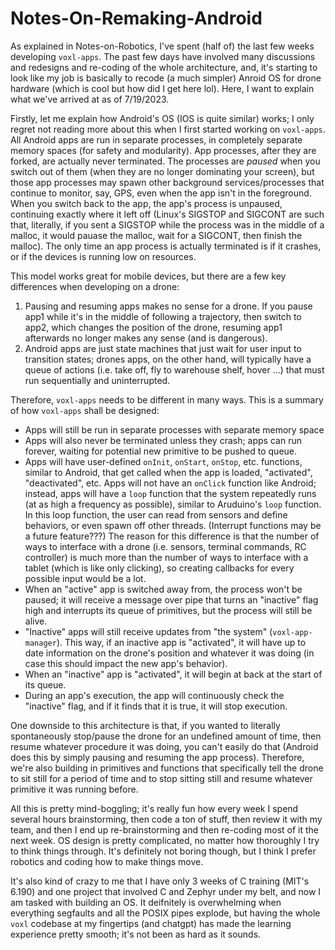 # Notes-On-Remaking-Android

As explained in Notes-on-Robotics, I've spent (half of) the last few weeks developing `voxl-apps`. The past few days have involved many discussions and redesigns and re-coding of the whole architecture, and, it's starting to look like my job is basically to recode (a much simpler) Anroid OS for drone hardware (which is cool but how did I get here lol). Here, I want to explain what we've arrived at as of 7/19/2023.

Firstly, let me explain how Android's OS (IOS is quite similar) works; I only regret not reading more about this when I first started working on `voxl-apps`. All Android apps are run in separate processes, in completely separate memory spaces (for safety and modularity). App processes, after they are forked, are actually never terminated. The processes are _paused_ when you switch out of them (when they are no longer dominating your screen), but those app processes may spawn other background services/processes that continue to monitor, say, GPS, even when the app isn't in the foreground. When you switch back to the app, the app's process is unpaused, continuing exactly where it left off (Linux's SIGSTOP and SIGCONT are such that, literally, if you sent a SIGSTOP while the process was in the middle of a malloc, it would pauase the malloc, wait for a SIGCONT, then finish the malloc). The only time an app process is actually terminated is if it crashes, or if the devices is running low on resources.

This model works great for mobile devices, but there are a few key differences when developing on a drone:
1. Pausing and resuming apps makes no sense for a drone. If you pause app1 while it's in the middle of following a trajectory, then switch to app2, which changes the position of the drone, resuming app1 afterwards no longer makes any sense (and is dangerous).
2. Android apps are just state machines that just wait for user input to transition states; drones apps, on the other hand, will typically have a queue of actions (i.e. take off, fly to warehouse shelf, hover ...) that must run sequentially and uninterrupted.

Therefore, `voxl-apps` needs to be different in many ways. This is a summary of how `voxl-apps` shall be designed: 
- Apps will still be run in separate processes with separate memory space
- Apps will also never be terminated unless they crash; apps can run forever, waiting for potential new primitive to be pushed to queue.
- Apps will have user-defined `onInit`, `onStart`, `onStop`, etc. functions, similar to Android, that get called when the app is loaded, "activated", "deactivated", etc. Apps will not have an `onClick` function like Android; instead, apps will have a `loop` function that the system repeatedly runs (at as high a frequency as possible), similar to Aruduino's `loop` function. In this loop function, the user can read from sensors and define behaviors, or even spawn off other threads. (Interrupt functions may be a future feature???) The reason for this difference is that the number of ways to interface with a drone (i.e. sensors, terminal commands, RC controller) is much more than the number of ways to interface with a tablet (which is like only clicking), so creating callbacks for every possible input would be a lot.
- When an "active" app is switched away from, the process won't be paused; it will receive a message over pipe that turns an "inactive" flag high and interrupts its queue of primitives, but the process will still be alive.
- "Inactive" apps will still receive updates from "the system" (`voxl-app-manager`). This way, if an inactive app is "activated", it will have up to date information on the drone's position and whatever it was doing (in case this should impact the new app's behavior).
- When an "inactive" app is "activated", it will begin at back at the start of its queue.
- During an app's execution, the app will continuously check the "inactive" flag, and if it finds that it is true, it will stop execution.

One downside to this architecture is that, if you wanted to literally spontaneously stop/pause the drone for an undefined amount of time, then resume whatever procedure it was doing, you can't easily do that (Android does this by simply pausing and resuming the app process). Therefore, we're also building in primitives and functions that specifically tell the drone to sit still for a period of time and to stop sitting still and resume whatever primitive it was running before.

All this is pretty mind-boggling; it's really fun how every week I spend several hours brainstorming, then code a ton of stuff, then review it with my team, and then I end up re-brainstorming and then re-coding most of it the next week. OS design is pretty complicated, no matter how thoroughly I try to think things through. It's definitely not boring though, but I think I prefer robotics and coding how to make things move.

It's also kind of crazy to me that I have only 3 weeks of C training (MIT's 6.190) and one project that involved C and Zephyr under my belt, and now I am tasked with building an OS. It deifnitely is overwhelming when everything segfaults and all the POSIX pipes explode, but having the whole `voxl` codebase at my fingertips (and chatgpt) has made the learning experience pretty smooth; it's not been as hard as it sounds. 
